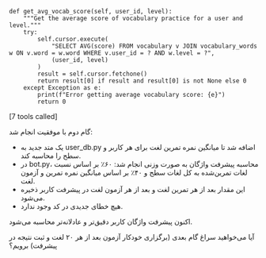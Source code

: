 


    def get_avg_vocab_score(self, user_id, level):
        """Get the average score of vocabulary practice for a user and level."""
        try:
            self.cursor.execute(
                "SELECT AVG(score) FROM vocabulary v JOIN vocabulary_words w ON v.word = w.word WHERE v.user_id = ? AND w.level = ?",
                (user_id, level)
            )
            result = self.cursor.fetchone()
            return result[0] if result and result[0] is not None else 0
        except Exception as e:
            print(f"Error getting average vocabulary score: {e}")
            return 0


[7 tools called]

گام دوم با موفقیت انجام شد:

- یک متد جدید به user_db.py اضافه شد تا میانگین نمره تمرین لغت برای هر کاربر و سطح را محاسبه کند.
- در bot.py، محاسبه پیشرفت واژگان به صورت وزنی انجام شد: ۶۰٪ بر اساس نسبت لغات تمرین‌شده به کل لغات سطح و ۴۰٪ بر اساس میانگین نمره تمرین و آزمون لغت.
- این مقدار بعد از هر تمرین لغت و بعد از هر آزمون لغت در پیشرفت کاربر ذخیره می‌شود.
- هیچ خطای جدیدی در کد وجود ندارد.

اکنون پیشرفت واژگان کاربر دقیق‌تر و عادلانه‌تر محاسبه می‌شود.

آیا می‌خواهید سراغ گام بعدی (برگزاری خودکار آزمون بعد از هر ۲۰ لغت و ثبت نتیجه در پیشرفت) برویم؟
